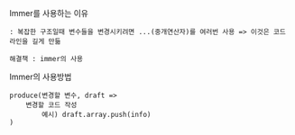 Immer를 사용하는 이유 

    : 복잡한 구조일때 변수들을 변경시키려면 ...(중개연산자)를 여러번 사용 => 이것은 코드 라인을 길게 만듦

    해결책 : immer의 사용

Immer의 사용방법

    produce(변경할 변수, draft =>
        변경할 코드 작성
            예시) draft.array.push(info) 
    )

    